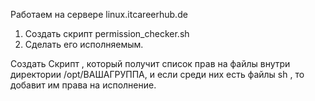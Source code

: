 Работаем на сервере linux.itcareerhub.de

1. Создать скрипт permission_checker.sh 
2. Сделать его исполняемым.

Создать Cкрипт , который получит список прав на файлы внутри директории /opt/ВАШАГРУППА, и если среди них есть файлы sh , то добавит им права на исполнение.